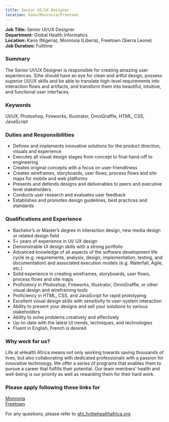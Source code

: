 ```yaml
---
title: Senior UI/UX Designer
location: Kano/Monrovia/Freetown
---
```

**Job Title:** Senior UI/UX Designer  
**Department:** Global Health Informatics  
**Location:** Kano (Nigeria), Monrovia (Liberia), Freetown (Sierra Leone)  
**Job Duration:** Fulltime

### Summary
The Senior UI/UX Designer is responsible for creating amazing user experiences. S/he should have an eye for clean and artful design, possess superior UI/UX skills and be able to translate high-level requirements into interaction flows and artifacts, and transform them into beautiful, intuitive, and functional user interfaces.

### Keywords
UI/UX, Photoshop, Fireworks, Illustrator, OmniGraffle, HTML, CSS, JavaScript

### Duties and Responsibilities

* Defines and implements innovative solutions for the product direction, visuals and experience
* Executes all visual design stages from concept to final hand-off to engineering
* Creates original concepts with a focus on user-friendliness
* Creates wireframes, storyboards, user flows, process flows and site maps for mobile and web platforms
* Presents and defends designs and deliverables to peers and executive level stakeholders
* Conducts user research and evaluates user feedback
* Establishes and promotes design guidelines, best practices and standards

### Qualifications and Experience

* Bachelor’s or Master’s degree in interaction design, new media design or related design field
* 5+ years of experience in UI/ UX design
* Demonstrable UI design skills with a strong portfolio
* Advanced knowledge of all aspects of the software development life cycle (e.g. requirements, analysis, design, implementation, testing, and documentation) and associated execution models (e.g. Waterfall, Agile, etc.)
* Solid experience in creating wireframes, storyboards, user flows, process flows and site maps
* Proficiency in Photoshop, Fireworks, Illustrator, OmniGraffle, or other visual design and wireframing tools
* Proficiency in HTML, CSS, and JavaScript for rapid prototyping
* Excellent visual design skills with sensitivity to user-system interaction​
* Ability to present your designs and sell your solutions to various stakeholders
* Ability to solve problems creatively and effectively
* Up-to-date with the latest UI trends, techniques, and technologies
* Fluent in English, French is desired

### Why work for us?
Life at eHealth Africa means not only working towards saving thousands of lives, but also collaborating with dedicated professionals with a passion for innovative technology. We offer a series of programs that enables them to pursue a career that fulfills their potential. Our team members’ health and well-being is our priority as well as rewarding them for their hard work.

### Please apply following these links for
[Monrovia](http://ehealthafrica.applytojob.com/apply/XqPpHH/Senior-UIUX-Designer)  
[Freetown](http://ehealthafrica.applytojob.com/apply/W0nGDX/Senior-UIUX-Designer)  

For any questions, please refer to [ghi_hr@ehealthafrica.org](mailto:ghi_hr@ehealthafrica.org)

